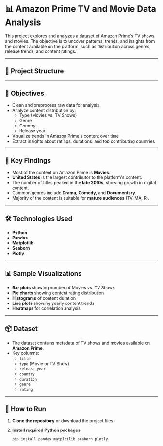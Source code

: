 # 📊 Amazon Prime TV and Movie Data Analysis

This project explores and analyzes a dataset of Amazon Prime's TV shows and movies. The objective is to uncover patterns, trends, and insights from the content available on the platform, such as distribution across genres, release trends, and content ratings.

---

## 📁 Project Structure


---

## 🎯 Objectives

- Clean and preprocess raw data for analysis
- Analyze content distribution by:
  - Type (Movies vs. TV Shows)
  - Genre
  - Country
  - Release year
- Visualize trends in Amazon Prime's content over time
- Extract insights about ratings, durations, and top contributing countries

---

## 📌 Key Findings

- Most of the content on Amazon Prime is **Movies**.
- **United States** is the largest contributor to the platform's content.
- The number of titles peaked in the **late 2010s**, showing growth in digital content.
- Common genres include **Drama**, **Comedy**, and **Documentary**.
- Majority of the content is suitable for **mature audiences** (TV-MA, R).

---

## 🛠️ Technologies Used

- **Python**
- **Pandas**
- **Matplotlib**
- **Seaborn**
- **Plotly**

---

## 📊 Sample Visualizations

- **Bar plots** showing number of Movies vs. TV Shows
- **Pie charts** showing content rating distribution
- **Histograms** of content duration
- **Line plots** showing yearly content trends
- **Heatmaps** for correlation analysis

---

## 📦 Dataset

- The dataset contains metadata of TV shows and movies available on **Amazon Prime**.
- Key columns:
  - `title`
  - `type` (Movie or TV Show)
  - `release_year`
  - `country`
  - `duration`
  - `genre`
  - `rating`

---

## 🚀 How to Run

1. **Clone the repository** or download the project files.

2. **Install required Python packages**:
   ```bash
   pip install pandas matplotlib seaborn plotly
